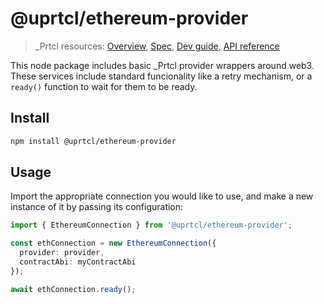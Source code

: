 # @uprtcl/ethereum-provider

>_Prtcl resources: [Overview](https://github.com/uprtcl/spec/wiki), [Spec](https://github.com/uprtcl/spec), [Dev guide](https://github.com/uprtcl/js-uprtcl/wiki), [API reference](https://uprtcl.github.io/js-uprtcl/)

This node package includes basic _Prtcl provider wrappers around web3. These services include standard funcionality like a retry mechanism, or a `ready()` function to wait for them to be ready.

## Install

```bash
npm install @uprtcl/ethereum-provider
```

## Usage

Import the appropriate connection you would like to use, and make a new instance of it by passing its configuration:

```ts
import { EthereumConnection } from '@uprtcl/ethereum-provider';

const ethConnection = new EthereumConnection({
  provider: provider,
  contractAbi: myContractAbi
});

await ethConnection.ready();
```
